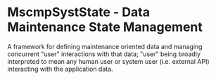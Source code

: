# MscmpSystState - Data Maintenance State Management

<!-- MDOC !-->

A framework for defining maintenance oriented data and managing concurrent
"user" interactions with that data; "user" being broadly interpreted to mean
any human user or system user (i.e. external API) interacting with the
application data.
